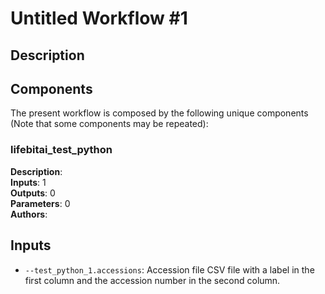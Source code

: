 # Untitled Workflow #1

## Description



## Components

The present workflow is composed by the following unique components (Note that some components may be repeated):

### lifebitai_test_python

**Description**: \
**Inputs**: 1\
**Outputs**: 0\
**Parameters**: 0\
**Authors**: 

## Inputs

- `--test_python_1.accessions`: Accession file CSV file with a label in the first column and the accession number in the second column.
